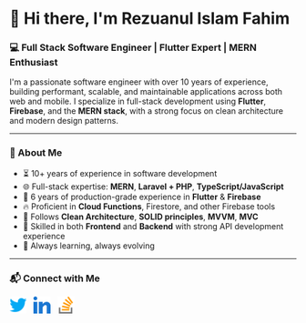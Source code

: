# 🌟 Hi there, I'm Rezuanul Islam Fahim

### 💻 Full Stack Software Engineer | Flutter Expert | MERN Enthusiast

I'm a passionate software engineer with over 10 years of experience, building performant, scalable, and maintainable applications across both web and mobile. I specialize in full-stack development using **Flutter**, **Firebase**, and the **MERN stack**, with a strong focus on clean architecture and modern design patterns.

---

### 🚀 About Me

- ⏳ 10+ years of experience in software development  
- 🌐 Full-stack expertise: **MERN**, **Laravel + PHP**, **TypeScript/JavaScript**  
- 📱 6 years of production-grade experience in **Flutter** & **Firebase**  
- 🔥 Proficient in **Cloud Functions**, Firestore, and other Firebase tools  
- 🧱 Follows **Clean Architecture**, **SOLID principles**, **MVVM**, **MVC**
- 🎯 Skilled in both **Frontend** and **Backend** with strong API development experience  
- 🚀 Always learning, always evolving  

---

### 📬 Connect with Me

<a href="https://twitter.com/rezuanul_fahim" target="_blank"><img align="center" src="./assets/twitter.svg" alt="Twitter" height="30" /></a>&nbsp;&nbsp;
<a href="https://www.linkedin.com/in/rezuanul-islam-fahim" target="_blank"><img align="center" src="./assets/linkedin.svg" alt="LinkedIn" height="30" /></a>&nbsp;&nbsp;
<a href="https://stackoverflow.com/users/9407562/rezuanul-islam-fahim" target="_blank"><img align="center" src="./assets/stack-overflow.svg" alt="Stack Overflow" height="30" /></a>
